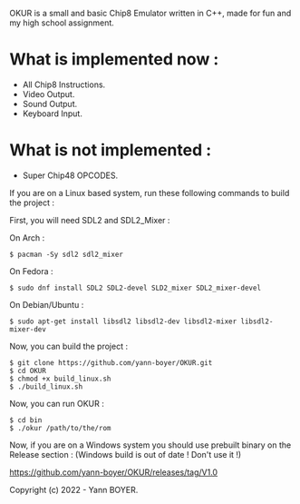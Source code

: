 OKUR is a small and basic Chip8 Emulator written in C++, made for fun and my high school
assignment.


# What is implemented now :

- All Chip8 Instructions.
- Video Output.
- Sound Output.
- Keyboard Input.


# What is not implemented :

- Super Chip48 OPCODES.



If you are on a Linux based system, run these following commands to build the project :



First, you will need SDL2 and SDL2_Mixer :



On Arch :


```
$ pacman -Sy sdl2 sdl2_mixer
```


On Fedora :


```
$ sudo dnf install SDL2 SDL2-devel SLD2_mixer SDL2_mixer-devel
```


On Debian/Ubuntu :


```
$ sudo apt-get install libsdl2 libsdl2-dev libsdl2-mixer libsdl2-mixer-dev
```


Now, you can build the project :


```
$ git clone https://github.com/yann-boyer/OKUR.git
$ cd OKUR
$ chmod +x build_linux.sh
$ ./build_linux.sh
```


Now, you can run OKUR :


```
$ cd bin
$ ./okur /path/to/the/rom
```


Now, if you are on a Windows system you should use prebuilt binary on the Release section :
(Windows build is out of date ! Don't use it !)


https://github.com/yann-boyer/OKUR/releases/tag/V1.0



Copyright (c) 2022 - Yann BOYER.
